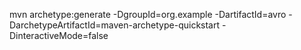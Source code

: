 mvn archetype:generate -DgroupId=org.example -DartifactId=avro -DarchetypeArtifactId=maven-archetype-quickstart -DinteractiveMode=false

